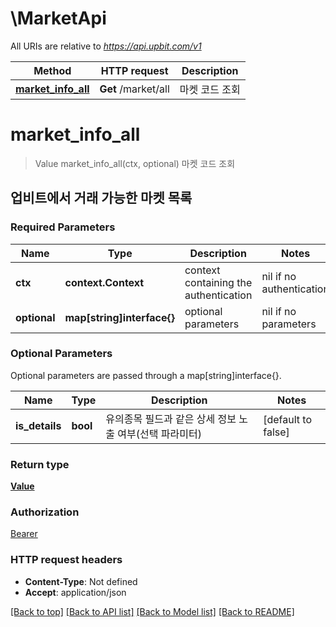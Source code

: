 # \MarketApi

All URIs are relative to *https://api.upbit.com/v1*

Method | HTTP request | Description
------------- | ------------- | -------------
[**market_info_all**](MarketApi.md#market_info_all) | **Get** /market/all | 마켓 코드 조회


# **market_info_all**
> Value market_info_all(ctx, optional)
마켓 코드 조회

## 업비트에서 거래 가능한 마켓 목록 

### Required Parameters

Name | Type | Description  | Notes
------------- | ------------- | ------------- | -------------
 **ctx** | **context.Context** | context containing the authentication | nil if no authentication
 **optional** | **map[string]interface{}** | optional parameters | nil if no parameters

### Optional Parameters
Optional parameters are passed through a map[string]interface{}.

Name | Type | Description  | Notes
------------- | ------------- | ------------- | -------------
 **is_details** | **bool**| 유의종목 필드과 같은 상세 정보 노출 여부(선택 파라미터)  | [default to false]

### Return type

[**Value**](Value.md)

### Authorization

[Bearer](../README.md#Bearer)

### HTTP request headers

 - **Content-Type**: Not defined
 - **Accept**: application/json

[[Back to top]](#) [[Back to API list]](../README.md#documentation-for-api-endpoints) [[Back to Model list]](../README.md#documentation-for-models) [[Back to README]](../README.md)

